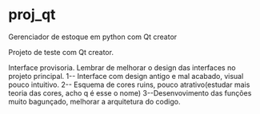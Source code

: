 # proj_qt
Gerenciador de estoque em python com Qt creator



Projeto de teste com Qt creator.

Interface provisoria. Lembrar de melhorar o design das interfaces no projeto principal.
  1-- Interface com design antigo e mal acabado, visual pouco intuitivo.
  2-- Esquema de cores ruins, pouco atrativo(estudar mais teoria das cores, acho q é esse o nome)
  3--Desenvovimento das funções muito bagunçado, melhorar a arquitetura do codigo.
